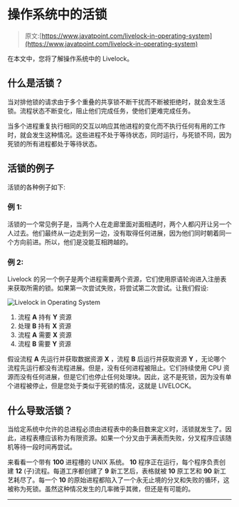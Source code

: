# 操作系统中的活锁

> 原文:[https://www.javatpoint.com/livelock-in-operating-system](https://www.javatpoint.com/livelock-in-operating-system)

在本文中，您将了解操作系统中的 Livelock。

## 什么是活锁？

当对排他锁的请求由于多个重叠的共享锁不断干扰而不断被拒绝时，就会发生活锁。流程状态不断变化，阻止他们完成任务，使他们更难完成任务。

当多个进程重复执行相同的交互以响应其他进程的变化而不执行任何有用的工作时，就会发生这种情况。这些进程不处于等待状态，同时运行，与死锁不同，因为死锁的所有进程都处于等待状态。

## 活锁的例子

活锁的各种例子如下:

### 例 1:

活锁的一个常见例子是，当两个人在走廊里面对面相遇时，两个人都闪开让另一个人过去。他们最终从一边走到另一边，没有取得任何进展，因为他们同时朝着同一个方向前进。所以，他们是没能互相跨越的。

### 例 2:

Livelock 的另一个例子是两个进程需要两个资源，它们使用原语轮询进入注册表来获取所需的锁。如果第一次尝试失败，将尝试第二次尝试。让我们假设:

![Livelock in Operating System](../Images/70d5797cba58f641e594bba26cc39f56.png)

1.  流程 **A** 持有 **Y** 资源
2.  处理 **B** 持有 **X** 资源
3.  流程 **A** 需要 **X** 资源
4.  流程 **B** 需要 **Y** 资源

假设流程 **A** 先运行并获取数据资源 **X** ，流程 **B** 后运行并获取资源 **Y** ，无论哪个流程先运行都没有流程进展。但是，没有任何进程被阻止。它们持续使用 CPU 资源而没有任何进展，但是它们也停止任何处理块。因此，这不是死锁，因为没有单个进程被停止，但是您处于类似于死锁的情况，这就是 LIVELOCK。

## 什么导致活锁？

当给定系统中允许的总进程必须由进程表中的条目数来定义时，活锁就发生了。因此，进程表槽应该称为有限资源。如果一个分叉由于满表而失败，分叉程序应该随机等待一段时间再尝试。

来看看一个带有 **100** 进程槽的 UNIX 系统。 **10** 程序正在运行，每个程序负责创建 **12** (子)流程。每道工序都创建了 **9** 新工艺后，表格就被 **10** 原工艺和 **90** 新工艺耗尽了。每一个 **10** 的原始进程都陷入了一个永无止境的分叉和失败的循环，这被称为死锁。虽然这种情况发生的几率微乎其微，但还是有可能的。

* * *